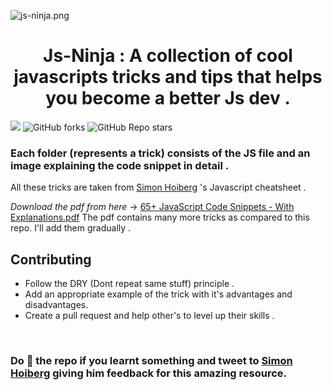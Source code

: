 ![js-ninja.png](https://i.imgur.com/kC56U5z.png)

<h1 align="center">Js-Ninja : A collection of cool javascripts tricks and tips that helps you become a better Js dev .</h1>

![](https://img.shields.io/badge/JavaScript-F7DF1E?style=for-the-badge&logo=javascript&logoColor=black)
![GitHub forks](https://img.shields.io/github/forks/parthpanchal123/Js-ninja?style=flat-square)
![GitHub Repo stars](https://img.shields.io/github/stars/parthpanchal123/Js-ninja?style=flat-square)

### Each folder (represents a trick) consists of the JS file and an image explaining the code snippet in detail .

All these tricks are taken from [Simon Hoiberg](https://github.com/SimonHoiberg) 's Javascript cheatsheet .

_Download the pdf from here_ -> [65+ JavaScript Code Snippets - With Explanations.pdf](https://github.com/parthpanchal123/Js-ninja/blob/master/Resources/65%2B%20JavaScript%20Code%20Snippets%20-%20With%20Explanations.pdf)
The pdf contains many more tricks as compared to this repo. I'll add them gradually .

## Contributing

- Follow the DRY (Dont repeat same stuff) principle .
- Add an appropriate example of the trick with it's advantages and disadvantages.
- Create a pull request and help other's to level up their skills .

<br/>

### Do 🌟 the repo if you learnt something and tweet to [Simon Hoiberg](https://twitter.com/SimonHoiberg) giving him feedback for this amazing resource.
